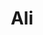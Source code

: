 ---
layout: post
layout: main
title: Ali
categories: [mohsen_chavoshi]
file: /assets/music/mohsen_chavoshi-ali.mp3
---